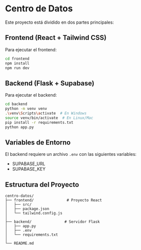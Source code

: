 # Centro de Datos

Este proyecto está dividido en dos partes principales:

## Frontend (React + Tailwind CSS)

Para ejecutar el frontend:
```bash
cd frontend
npm install
npm run dev
```

## Backend (Flask + Supabase)

Para ejecutar el backend:
```bash
cd backend
python -m venv venv
.\venv\Scripts\activate  # En Windows
source venv/bin/activate  # En Linux/Mac
pip install -r requirements.txt
python app.py
```

## Variables de Entorno

El backend requiere un archivo `.env` con las siguientes variables:
- SUPABASE_URL
- SUPABASE_KEY

## Estructura del Proyecto

```
centro-datos/
├── frontend/               # Proyecto React
│   ├── src/
│   ├── package.json
│   └── tailwind.config.js
│
├── backend/               # Servidor Flask
│   ├── app.py
│   ├── .env
│   └── requirements.txt
│
└── README.md
```
